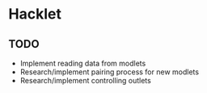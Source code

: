 # Hacklet

## TODO
* Implement reading data from modlets
* Research/implement pairing process for new modlets
* Research/implement controlling outlets
